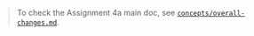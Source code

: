 > To check the Assignment 4a main doc, see [`concepts/overall-changes.md`](concepts/overall-changes.md).
